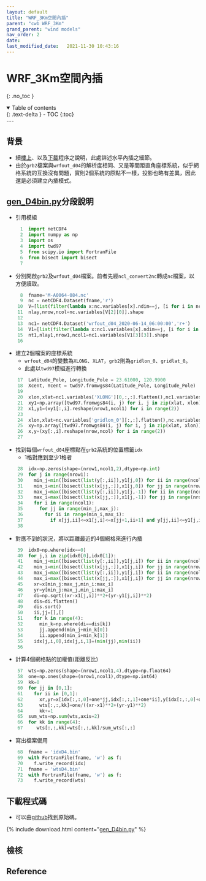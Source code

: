 ```yaml
---
layout: default
title: "WRF_3Km空間內插"
parent: "cwb WRF_3Km"
grand_parent: "wind models"
nav_order: 2
date:               
last_modified_date:   2021-11-30 10:43:16
---
```


# WRF_3Km空間內插

{: .no_toc }

<details open markdown="block">
  <summary>
    Table of contents
  </summary>
  {: .text-delta }
- TOC
{:toc}
</details>
---

## 背景
- 續[樓上](https://sinotec2.github.io/Focus-on-Air-Quality/wind_models/cwbWRF_3Km/)、以及[下載](https://sinotec2.github.io/Focus-on-Air-Quality/wind_models/cwbWRF_3Km/get_M-A0064/)程序之說明，此處詳述水平內插之細節。
- 由於`grb2`檔案與`wrfout_d04`的解析度相同、又是等間距直角座標系統，似乎網格系統的互換沒有問題，實則2個系統的原點不一樣，投影也略有差異，因此還是必須建立內插模式。

## [gen_D4bin.py](https://raw.githubusercontent.com/sinotec2/Focus-on-Air-Quality/main/wind_models/cwbWRF_3Km/gen_D4bin.py_txt)分段說明
- 引用模組
```python
     1  import netCDF4
     2  import numpy as np
     3  import os
     4  import twd97
     5  from scipy.io import FortranFile
     6  from bisect import bisect
     7
```
- 分別開啟`grb2`及`wrfout_d04`檔案。前者先經`ncl_convert2nc`轉成`nc`檔案，以方便讀取。
```python
     8  fname='M-A0064-084.nc'
     9  nc = netCDF4.Dataset(fname,'r')
    10  V=[list(filter(lambda x:nc.variables[x].ndim==j, [i for i in nc.variables])) for j in [1,2,3,4]]
    11  nlay,nrow,ncol=nc.variables[V[2][0]].shape
    12
    13  nc1= netCDF4.Dataset('wrfout_d04_2020-06-14_06:00:00','r+')
    14  V1=[list(filter(lambda x:nc1.variables[x].ndim==j, [i for i in nc1.variables])) for j in [1,2,3,4]]
    15  nt1,nlay1,nrow1,ncol1=nc1.variables[V1[3][3]].shape
    16
```
- 建立2個檔案的座標系統
  - `wrfout_d04`的變數為`XLONG`、`XLAT`，`grb2`則為`gridlon_0`、`gridlat_0`。
  - 此處以`twd97`模組進行轉換
```python
    17  Latitude_Pole, Longitude_Pole = 23.61000, 120.9900
    18  Xcent, Ycent = twd97.fromwgs84(Latitude_Pole, Longitude_Pole)
    19
    20  xlon,xlat=nc1.variables['XLONG'][0,:,:].flatten(),nc1.variables['XLAT'][0,:,:].flatten()
    21  xy1=np.array([twd97.fromwgs84(i, j) for i, j in zip(xlat, xlon)])
    22  x1,y1=(xy1[:,i].reshape(nrow1,ncol1) for i in range(2))
    23
    24  xlon,xlat=nc.variables['gridlon_0'][:,:].flatten(),nc.variables['gridlat_0'][:,:].flatten()
    25  xy=np.array([twd97.fromwgs84(i, j) for i, j in zip(xlat, xlon)])
    26  x,y=(xy[:,i].reshape(nrow,ncol) for i in range(2))
    27
```
- 找到每個`wrfout_d04`座標點在`grb2`系統的位置標籤`idx`
  - 1格對應到至少1格者
```python
    28  idx=np.zeros(shape=(nrow1,ncol1,2),dtype=np.int)
    29  for j in range(nrow1):
    30    min_j=min([bisect(list(y[:,ii]),y1[j,0]) for ii in range(ncol)])-1
    31    min_i=min([bisect(list(x[jj,:]),x1[j,0]) for jj in range(nrow)])-1
    32    max_j=max([bisect(list(y[:,ii]),y1[j,-1]) for ii in range(ncol)])+1
    33    max_i=max([bisect(list(x[jj,:]),x1[j,-1]) for jj in range(nrow)])+1
    34    for i in range(ncol1):
    35      for jj in range(min_j,max_j):
    36        for ii in range(min_i,max_i):
    37          if x[jj,ii]<=x1[j,i]<=x[jj+1,ii+1] and y[jj,ii]<=y1[j,i]<=y[jj+1,ii+1]:(idx[j,i,0],idx[j,i,1])=(jj,ii)
    38
```
  - 對應不到的狀況，將以距離最近的4個網格來進行內插
```python
    39  idx0=np.where(idx==0)
    40  for j,i in zip(idx0[0],idx0[1]):
    41    min_j=min([bisect(list(y[:,ii]),y1[j,i]) for ii in range(ncol)])-1
    42    min_i=min([bisect(list(x[jj,:]),x1[j,i]) for jj in range(nrow)])-1
    43    max_j=max([bisect(list(y[:,ii]),y1[j,i]) for ii in range(ncol)])+1
    44    max_i=max([bisect(list(x[jj,:]),x1[j,i]) for jj in range(nrow)])+1
    45    xr=x[min_j:max_j,min_i:max_i]
    46    yr=y[min_j:max_j,min_i:max_i]
    47    di=np.sqrt((xr-x1[j,i])**2+(yr-y1[j,i])**2)
    48    dis=di.flatten()
    49    dis.sort()
    50    ii,jj=[],[]
    51    for k in range(4):
    52      min_k=np.where(di==dis[k])
    53      jj.append(min_j+min_k[0])
    54      ii.append(min_i+min_k[1])
    55    idx[j,i,0],idx[j,i,1]=(min(jj),min(ii))
    56
```
- 計算4個網格點的加權值(距離反比)
```python
    57  wts=np.zeros(shape=(nrow1,ncol1,4),dtype=np.float64)
    58  one=np.ones(shape=(nrow1,ncol1),dtype=np.int64)
    59  kk=0
    60  for jj in [0,1]:
    61    for ii in [0,1]:
    62      xr,yr=x[idx[:,:,0]+one*jj,idx[:,:,1]+one*ii],y[idx[:,:,0]+one*jj,idx[:,:,1]+one*ii]
    63      wts[:,:,kk]=one/((xr-x1)**2+(yr-y1)**2)
    64      kk+=1
    65  sum_wts=np.sum(wts,axis=2)
    66  for kk in range(4):
    67     wts[:,:,kk]=wts[:,:,kk]/sum_wts[:,:]
```
- 寫出檔案備用
```python
    68  fname = 'idxD4.bin'
    69  with FortranFile(fname, 'w') as f:
    70    f.write_record(idx)
    71  fname = 'wtsD4.bin'
    72  with FortranFile(fname, 'w') as f:
    73    f.write_record(wts)
```

## 下載程式碼
- 可以由[github](https://raw.githubusercontent.com/sinotec2/Focus-on-Air-Quality/main/wind_models/cwbWRF_3Km/gen_D4bin.py)找到原始碼。

{% include download.html content="[gen_D4bin.py](https://github.com/sinotec2/Focus-on-Air-Quality/blob/main/wind_models/cwbWRF_3Km/gen_D4bin.py)" %}

## 檢核

## Reference
